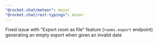 ```yaml
---
"@rocket.chat/meteor": major
"@rocket.chat/rest-typings": minor
---
```


Fixed issue with "Export room as file" feature (`rooms.export` endpoint) generating an empty export when given an invalid date
